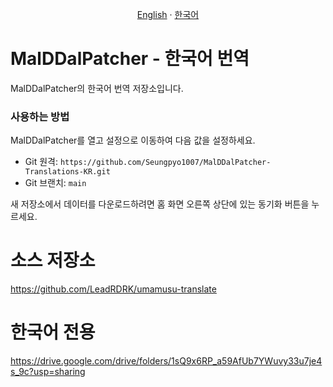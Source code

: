<p align="center"> 
  <a href="README.md">English</a> 
  ·
  <a href="README-KR.md">한국어</a> 
</p>


# MalDDalPatcher - 한국어 번역
MalDDalPatcher의 한국어 번역 저장소입니다.

### 사용하는 방법
MalDDalPatcher를 열고 설정으로 이동하여 다음 값을 설정하세요.

- Git 원격: `https://github.com/Seungpyo1007/MalDDalPatcher-Translations-KR.git`
- Git 브랜치: `main`

새 저장소에서 데이터를 다운로드하려면 홈 화면 오른쪽 상단에 있는 동기화 버튼을 누르세요.

# 소스 저장소
https://github.com/LeadRDRK/umamusu-translate

# 한국어 전용
https://drive.google.com/drive/folders/1sQ9x6RP_a59AfUb7YWuvy33u7je4s_9c?usp=sharing